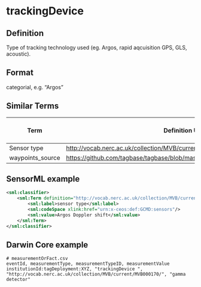 # trackingDevice 

## Definition 
Type of tracking technology used (eg. Argos, rapid aqcuisition GPS, GLS, acoustic). 

## Format
 categorial, e.g. “Argos”

## Similar Terms 
|Term|Definition URL|Source Vocabulary Publisher/Creator|
|----|----------|-----------------|
|Sensor type|http://vocab.nerc.ac.uk/collection/MVB/current/MVB000170/|NERC/MVB|
|waypoints_source |https://github.com/tagbase/tagbase/blob/master/eTagMetadataInventory.csv#L124|Tagbase|

## SensorML example
```xml
<sml:classifier>
    <sml:Term definition="http://vocab.nerc.ac.uk/collection/MVB/current/MVB000170/">
        <sml:label>sensor type</sml:label>
        <sml:codeSpace xlink:href="urn:x-ceos:def:GCMD:sensors"/>
        <sml:value>Argos Doppler shift</sml:value>
    </sml:Term>
</sml:classifier>
```
## Darwin Core example
```csv
# measurementOrFact.csv
eventId, measurementType, measurementTypeID, measurementValue
institutionId:tagDeployment:XYZ, "trackingDevice ", "http://vocab.nerc.ac.uk/collection/MVB/current/MVB000170/", "gamma detector"
```
